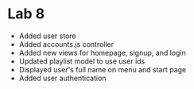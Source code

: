 Lab 8
=================


- Added user store 
- Added accounts.js controller
- Added new views for homepage, signup, and login
- Updated playlist model to use user ids
- Displayed user's full name on menu and start page
- Added user authentication
